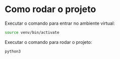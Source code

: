 # Como rodar o projeto

Executar o comando para entrar no ambiente virtual:

```bash
source venv/bin/activate
```

Executar o comando para rodar o projeto:

```bash
python3 